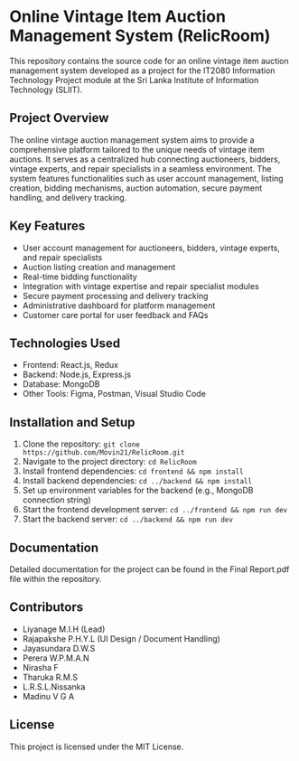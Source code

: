 # Online Vintage Item Auction Management System (RelicRoom)

This repository contains the source code for an online vintage item auction management system developed as a project for the IT2080 Information Technology Project module at the Sri Lanka Institute of Information Technology (SLIIT).

## Project Overview

The online vintage auction management system aims to provide a comprehensive platform tailored to the unique needs of vintage item auctions. It serves as a centralized hub connecting auctioneers, bidders, vintage experts, and repair specialists in a seamless environment. The system features functionalities such as user account management, listing creation, bidding mechanisms, auction automation, secure payment handling, and delivery tracking.

## Key Features

- User account management for auctioneers, bidders, vintage experts, and repair specialists
- Auction listing creation and management
- Real-time bidding functionality
- Integration with vintage expertise and repair specialist modules
- Secure payment processing and delivery tracking
- Administrative dashboard for platform management
- Customer care portal for user feedback and FAQs

## Technologies Used

- Frontend: React.js, Redux
- Backend: Node.js, Express.js
- Database: MongoDB
- Other Tools: Figma, Postman, Visual Studio Code

## Installation and Setup

1. Clone the repository: `git clone https://github.com/Movin21/RelicRoom.git`
2. Navigate to the project directory: `cd RelicRoom`
3. Install frontend dependencies: `cd frontend && npm install`
4. Install backend dependencies: `cd ../backend && npm install`
5. Set up environment variables for the backend (e.g., MongoDB connection string)
6. Start the frontend development server: `cd ../frontend && npm run dev`
7. Start the backend server: `cd ../backend && npm run dev`

## Documentation

Detailed documentation for the project can be found in the Final Report.pdf file within the repository.

## Contributors

- Liyanage M.I.H (Lead)
- Rajapakshe P.H.Y.L (UI Design / Document Handling)
- Jayasundara D.W.S
- Perera W.P.M.A.N
- Nirasha F
- Tharuka R.M.S
- L.R.S.L.Nissanka
- Madinu V G A
  
## License

This project is licensed under the MIT License.
